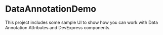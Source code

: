 # DataAnnotationDemo

This project includes some sample UI to show how you can work with Data Annotation Attributes and DevExpress components.
